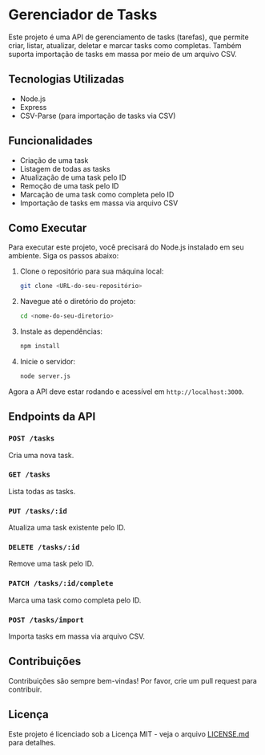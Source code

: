 # Gerenciador de Tasks

Este projeto é uma API de gerenciamento de tasks (tarefas), que permite criar, listar, atualizar, deletar e marcar tasks como completas. Também suporta importação de tasks em massa por meio de um arquivo CSV.

## Tecnologias Utilizadas

- Node.js
- Express
- CSV-Parse (para importação de tasks via CSV)

## Funcionalidades

- Criação de uma task
- Listagem de todas as tasks
- Atualização de uma task pelo ID
- Remoção de uma task pelo ID
- Marcação de uma task como completa pelo ID
- Importação de tasks em massa via arquivo CSV

## Como Executar

Para executar este projeto, você precisará do Node.js instalado em seu ambiente. Siga os passos abaixo:

1. Clone o repositório para sua máquina local:

    ```bash
    git clone <URL-do-seu-repositório>
    ```

2. Navegue até o diretório do projeto:

    ```bash
    cd <nome-do-seu-diretorio>
    ```

3. Instale as dependências:

    ```bash
    npm install
    ```

4. Inicie o servidor:

    ```bash
    node server.js
    ```

Agora a API deve estar rodando e acessível em `http://localhost:3000`.

## Endpoints da API

### `POST /tasks`

Cria uma nova task.

### `GET /tasks`

Lista todas as tasks.

### `PUT /tasks/:id`

Atualiza uma task existente pelo ID.

### `DELETE /tasks/:id`

Remove uma task pelo ID.

### `PATCH /tasks/:id/complete`

Marca uma task como completa pelo ID.

### `POST /tasks/import`

Importa tasks em massa via arquivo CSV.

## Contribuições

Contribuições são sempre bem-vindas! Por favor, crie um pull request para contribuir.

## Licença

Este projeto é licenciado sob a Licença MIT - veja o arquivo [LICENSE.md](LICENSE.md) para detalhes.
